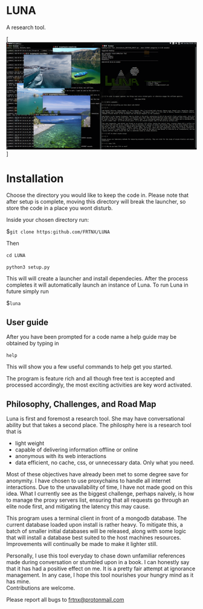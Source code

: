 # LUNA

A research tool.

[![Alt text](screenshot.png?raw=true "Screenshot of online IDE")]

# Installation

Choose the directory you would like to keep the code in. 
Please note that after setup is complete, moving this directory will break the launcher,
so store the code in a place you wont disturb.

Inside your chosen directory run:

$```git clone https:github.com/FRTNX/LUNA```

Then

```cd LUNA```

```python3 setup.py```

This will will create a launcher and install dependecies. After the process completes it will automatically launch an instance of Luna. To run Luna in future simply run 

$```luna```

## User guide

After you have been prompted for a code name a help guide may be obtained by typing in 

```help```

This will show you a few useful commands to help get you started.

The program is feature rich and all though free text is accepted and processed accordingly, the most exciting activities are key word activated. 


## Philosophy, Challenges, and Road Map

Luna is first and foremost a research tool. She may have conversational ability but that takes a second place. The philosphy here is a research tool that is

 - light weight
 - capable of delivering information offline or online
 - anonymous with its web interactions
 - data efficient, no cache, css, or unnecessary data. Only what you need. 

Most of these objectives have already been met to some degree save for anonymity. I have chosen to use proxychains to handle all internet interactions. Due to the unavailability of time, I have not made good on this idea. What I currently see as the biggest challenge, perhaps naively, is how to manage the proxy servers list, ensuring that all requests go through an elite node first, and mitigating the latency this may cause.

This program uses a terminal client in front of a mongodb database. The current database loaded upon install is rather heavy. To mitigate this, a batch of smaller initial databases will be released, along with some logic that will install a database best suited to the host machines resources. Improvements will continually be made to make it lighter still.

Personally, I use this tool everyday to chase down unfamiliar references made during conversation or stumbled upon in a book. I can honestly say that it has had a positive effect on me. It is a pretty fair attempt at ignorance management. In any case, I hope this tool nourishes your hungry mind as it has mine.  
Contributions are welcome.

Please report all bugs to frtnx@protonmail.com